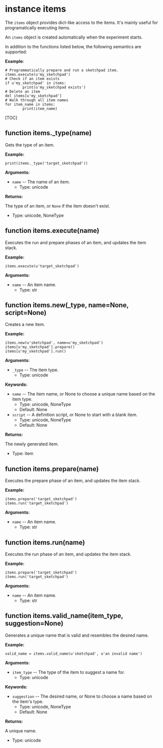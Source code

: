 <div class="ClassDoc YAMLDoc" id="items" markdown="1">

# instance __items__

The `items` object provides dict-like access to the items. It's mainly
useful for programatically executing items.

An `items` object is created automatically when the experiment starts.

In addition to the functions listed below, the following semantics are
supported:

__Example__:

~~~ .python
# Programmatically prepare and run a sketchpad item.
items.execute(u'my_sketchpad')
# Check if an item exists
if u'my_sketchpad' in items:
        print(u'my_sketchpad exists')
# Delete an item
del items[u'my_sketchpad']
# Walk through all item names
for item_name in items:
        print(item_name)
~~~

[TOC]

<div class="FunctionDoc YAMLDoc" id="items-_type" markdown="1">

## function __items\.\_type__\(name\)

Gets the type of an item.

__Example:__

~~~ .python
print(items._type('target_sketchpad'))
~~~

__Arguments:__

- `name` -- The name of an item.
	- Type: unicode

__Returns:__

The type of an item, or `None` if the item doesn't exist.

- Type: unicode, NoneType

</div>

<div class="FunctionDoc YAMLDoc" id="items-execute" markdown="1">

## function __items\.execute__\(name\)

Executes the run and prepare phases of an item, and updates the item stack.

__Example:__

~~~ .python
items.execute(u'target_sketchpad')
~~~

__Arguments:__

- `name` -- An item name.
	- Type: str

</div>

<div class="FunctionDoc YAMLDoc" id="items-new" markdown="1">

## function __items\.new__\(\_type, name=None, script=None\)

Creates a new item.

__Example:__

~~~ .python
items.new(u'sketchpad', name=u'my_sketchpad')
items[u'my_sketchpad'].prepare()
items[u'my_sketchpad'].run()
~~~

__Arguments:__

- `_type` -- The item type.
	- Type: unicode

__Keywords:__

- `name` -- The item name, or None to choose a unique name based on the item type.
	- Type: unicode, NoneType
	- Default: None
- `script` -- A definition script, or None to start with a blank item.
	- Type: unicode, NoneType
	- Default: None

__Returns:__

The newly generated item.

- Type: item

</div>

<div class="FunctionDoc YAMLDoc" id="items-prepare" markdown="1">

## function __items\.prepare__\(name\)

Executes the prepare phase of an item, and updates the item stack.

__Example:__

~~~ .python
items.prepare('target_sketchpad')
items.run('target_sketchpad')
~~~

__Arguments:__

- `name` -- An item name.
	- Type: str

</div>

<div class="FunctionDoc YAMLDoc" id="items-run" markdown="1">

## function __items\.run__\(name\)

Executes the run phase of an item, and updates the item stack.

__Example:__

~~~ .python
items.prepare('target_sketchpad')
items.run('target_sketchpad')
~~~

__Arguments:__

- `name` -- An item name.
	- Type: str

</div>

<div class="FunctionDoc YAMLDoc" id="items-valid_name" markdown="1">

## function __items\.valid\_name__\(item\_type, suggestion=None\)

Generates a unique name that is valid and resembles the desired name.

__Example:__

~~~ .python
valid_name = items.valid_name(u'sketchpad', u'an invalid name')
~~~

__Arguments:__

- `item_type` -- The type of the item to suggest a name for.
	- Type: unicode

__Keywords:__

- `suggestion` -- The desired name, or None to choose a name based on the item's type.
	- Type: unicode, NoneType
	- Default: None

__Returns:__

A unique name.

- Type: unicode

</div>

</div>


